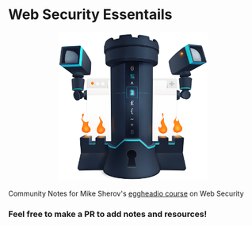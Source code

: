 # Web Security Essentails


<p align="center"><img src="EGH_WebSecurity.png" width="300"></p>

Community Notes for Mike Sherov's [eggheadio course](https://egghead.io/courses/web-security-essentials) on Web Security

### Feel free to make a PR to add notes and resources!

